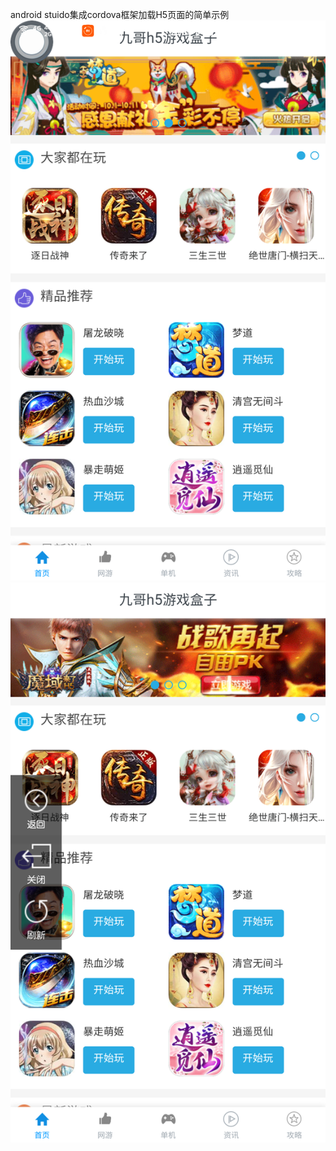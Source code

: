 android stuido集成cordova框架加载H5页面的简单示例
![image](https://github.com/loulousky/cordova-android-/blob/master/img/Screenshot_20181123-164317.png)
![image](https://github.com/loulousky/cordova-android-/blob/master/img/Screenshot_20181123-164326.png)
